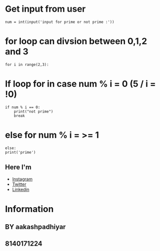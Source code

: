 # Get input from user 
    num = int(input('input for prime or not prime :'))
# for loop can divsion between 0,1,2 and 3 
    for i in range(2,3):
# If loop for in case num % i = 0 (5 / i = !0)
    if num % i == 0:
        print("not prime")
        break
# else for num % i = >= 1 
    else:
    print('prime')

## Here I'm

* [Instagram](https://www.instagram.com/pythonistas/) 
* [Twitter](https://twitter.com/AakashPadhiyar9) 
* [Linkedin](https://www.linkedin.com/in/aakash-padhiyar-8711aa182/) 

# Information

## BY aakashpadhiyar
## 8140171224
